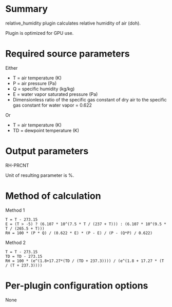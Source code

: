 # Summary

relative_humidity plugin calculates relative humidity of air (doh).

Plugin is optimized for GPU use.

# Required source parameters

Either

* T = air temperature (K)
* P = air pressure (Pa)
* Q = specific humidity (kg/kg)
* E = water vapor saturated pressure (Pa)
* Dimensionless ratio of the specific gas constant of dry air to the specific gas constant for water vapor = 0.622

Or

* T = air temperature (K)
* TD = dewpoint temperature (K)

# Output parameters

RH-PRCNT

Unit of resulting parameter is %.

# Method of calculation

Method 1

    T = T - 273.15
    E = (T > -5) ? (6.107 * 10^(7.5 * T / (237 + T))) : (6.107 * 10^(9.5 * T / (265.5 + T)))
    RH = 100 * (P * Q) / (0.622 * E) * (P - E) / (P - (Q*P) / 0.622)

Method 2

    T = T - 273.15
    TD = TD - 273.15
    RH = 100 * (e^(1.8+17.27*(TD / (TD + 237.3)))) / (e^(1.8 + 17.27 * (T / (T + 237.3))))

# Per-plugin configuration options

None